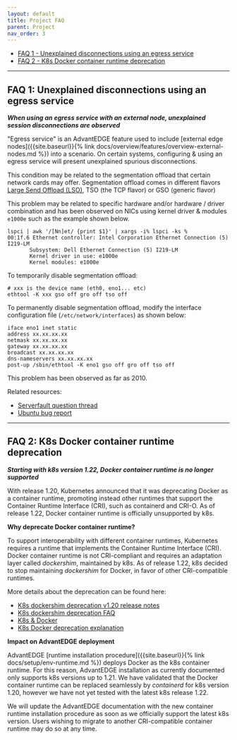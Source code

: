 ```yaml
---
layout: default
title: Project FAQ
parent: Project
nav_order: 3
---
```


- [FAQ 1 - Unexplained disconnections using an egress service](#faq-1-unexplained-disconnections-using-an-egress-service)
- [FAQ 2 - K8s Docker container runtime deprecation](#faq-2-k8s-docker-container-runtime-deprecation)

-----

## FAQ 1: Unexplained disconnections using an egress service
_**When using an egress service with an external node, unexplained session disconnections are observed**_

"Egress service" is an AdvantEDGE feature used to include [external edge nodes]({{site.baseurl}}{% link docs/overview/features/overview-external-nodes.md %}) into a scenario. On certain systems, configuring & using an egress service will present unexplained spurious disconnections.

This condition may be related to the segmentation offload that certain network cards may offer. Segmentation offload comes in different flavors [Large Send Offload (LSO)](https://en.wikipedia.org/wiki/Large_send_offload), TSO (the TCP flavor) or GSO (generic flavor)

This problem may be related to specific hardware and/or hardware / driver combination and has been observed on NICs using kernel driver & modules `e1000e` such as the example shown below.
```
lspci | awk '/[Nn]et/ {print $1}' | xargs -i% lspci -ks %
00:1f.6 Ethernet controller: Intel Corporation Ethernet Connection (5) I219-LM
       Subsystem: Dell Ethernet Connection (5) I219-LM
       Kernel driver in use: e1000e
       Kernel modules: e1000e
```

To temporarily disable segmentation offload:
```
# xxx is the device name (eth0, eno1... etc)
ethtool -K xxx gso off gro off tso off
```

To permanently disable segmentation offload, modify the interface configuration file (`/etc/network/interfaces`) as shown below:
```
iface eno1 inet static
address xx.xx.xx.xx
netmask xx.xx.xx.xx
gateway xx.xx.xx.xx
broadcast xx.xx.xx.xx
dns-nameservers xx.xx.xx.xx
post-up /sbin/ethtool -K eno1 gso off gro off tso off
```
This problem has been observed as far as 2010.

Related resources:

- [Serverfault question thread](https://serverfault.com/questions/193114/linux-e1000e-intel-networking-driver-problems-galore-where-do-i-start)
- [Ubuntu bug report](https://bugs.launchpad.net/ubuntu/+source/linux/+bug/1766377)

-----
## FAQ 2: K8s Docker container runtime deprecation
_**Starting with k8s version 1.22, Docker container runtime is no longer supported**_

With release 1.20, Kubernetes announced that it was deprecating Docker as a container runtime, promoting instead other runtimes that support the
Container Runtime Interface (CRI), such as containerd and CRI-O. As of release 1.22, Docker container runtime is officially unsupported by k8s.

**Why deprecate Docker container runtime?**

To support interoperability with different container runtimes, Kubernetes requires a runtime that implements the Container Runtime Interface (CRI).
Docker container runtime is not CRI-compliant and requires an adaptation layer called _dockershim_, maintained by k8s. As of release 1.22, k8s decided
to stop maintaining _dockershim_ for Docker, in favor of other CRI-compatible runtimes.

More details about the deprecation can be found here:
- [K8s dockershim deprecation v1.20 release notes](https://github.com/kubernetes/kubernetes/blob/master/CHANGELOG/CHANGELOG-1.20.md#dockershim-deprecation)
- [K8s dockershim deprecation FAQ](https://kubernetes.io/blog/2020/12/02/dockershim-faq/)
- [K8s & Docker](https://kubernetes.io/blog/2020/12/02/dont-panic-kubernetes-and-docker/)
- [K8s Docker deprecation explanation](https://medium.com/better-programming/kubernetes-is-deprecating-docker-8a9f7566fbca)

**Impact on AdvantEDGE deployment**

AdvantEDGE [runtime installation procedure]({{site.baseurl}}{% link docs/setup/env-runtime.md %}) deploys Docker as the
k8s container runtime. For this reason, AdvantEDGE installation as currently documented only supports k8s versions up to 1.21. We have validated
that the Docker container runtime can be replaced seamlessly by _containerd_ for k8s version 1.20, however we have not yet tested with the latest
k8s release 1.22.

We will update the AdvantEDGE documentation with the new container runtime installation procedure as soon as we officially support 
the latest k8s version. Users wishing to migrate to another CRI-compatible container runtime may do so at any time.
